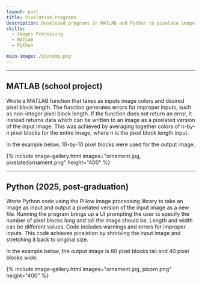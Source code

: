 ```yaml
---
layout: post
title: Pixelation Programs
description: Developed programs in MATLAB and Python to pixelate images using two different methods. Included user input for output image pixel size with error checks for invalid inputs.
skills:
  - Images Processing
  - MATLAB
  - Python

main-image: /pixcomp.png
---
```


---

## MATLAB (school project)


Wrote a MATLAB function that takes as inputs image colors and desired pixel block length. The function generates errors for improper inputs, such as non-integer pixel block length. If the function does not return an error, it instead returns data which can be written to an image as a pixelated version of the input image. This was achieved by averaging together colors of n-by-n pixel blocks for the entire image, where n is the pixel block length input.



In the example below, 10-by-10 pixel blocks were used for the output image.

{% include image-gallery.html images="ornament.jpg, pixelatedornament.png" height="400" %}

---

## Python (2025, post-graduation)


Wrote Python code using the Pillow image processing library to take an image as input and output a pixelated version of the input image as a new file. Running the program brings up a UI prompting the user to specify the number of pixel blocks long and tall the image should be. Length and width can be different values. Code includes warnings and errors for improper inputs. This code achieves picelation by shrinking the input image and stretching it back to original size.



In the example below, the output image is 80 pixel blocks tall and 40 pixel blocks wide.

{% include image-gallery.html images="ornament.jpg, pixorn.png" height="400" %}

<br>
